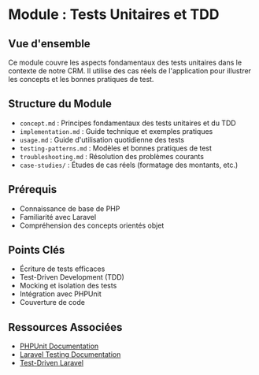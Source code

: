 # Module : Tests Unitaires et TDD

## Vue d'ensemble
Ce module couvre les aspects fondamentaux des tests unitaires dans le contexte de notre CRM. Il utilise des cas réels de l'application pour illustrer les concepts et les bonnes pratiques de test.

## Structure du Module
- `concept.md` : Principes fondamentaux des tests unitaires et du TDD
- `implementation.md` : Guide technique et exemples pratiques
- `usage.md` : Guide d'utilisation quotidienne des tests
- `testing-patterns.md` : Modèles et bonnes pratiques de test
- `troubleshooting.md` : Résolution des problèmes courants
- `case-studies/` : Études de cas réels (formatage des montants, etc.)

## Prérequis
- Connaissance de base de PHP
- Familiarité avec Laravel
- Compréhension des concepts orientés objet

## Points Clés
- Écriture de tests efficaces
- Test-Driven Development (TDD)
- Mocking et isolation des tests
- Intégration avec PHPUnit
- Couverture de code

## Ressources Associées
- [PHPUnit Documentation](https://phpunit.de/documentation.html)
- [Laravel Testing Documentation](https://laravel.com/docs/10.x/testing)
- [Test-Driven Laravel](https://testdrivenlaravel.com/)

